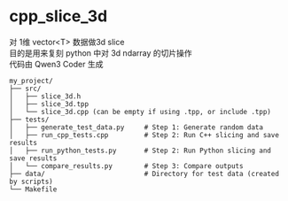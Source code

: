 # cpp_slice_3d
对 1维 vector&lt;T> 数据做3d slice  
目的是用来复刻 python 中对 3d ndarray 的切片操作  
代码由 Qwen3 Coder 生成  

```
my_project/
├── src/
│   ├── slice_3d.h
│   ├── slice_3d.tpp
│   └── slice_3d.cpp (can be empty if using .tpp, or include .tpp)
├── tests/
│   ├── generate_test_data.py     # Step 1: Generate random data
│   ├── run_cpp_tests.cpp         # Step 2: Run C++ slicing and save results
│   ├── run_python_tests.py       # Step 2: Run Python slicing and save results
│   └── compare_results.py        # Step 3: Compare outputs
├── data/                         # Directory for test data (created by scripts)
└── Makefile
```